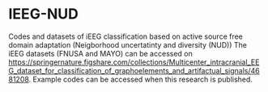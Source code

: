 # IEEG-NUD
Codes and datasets of iEEG classification based on active source free domain adaptation (Neigborhood uncertatinty and diversity (NUD))
The iEEG datasets (FNUSA and MAYO) can be accessed on https://springernature.figshare.com/collections/Multicenter_intracranial_EEG_dataset_for_classification_of_graphoelements_and_artifactual_signals/4681208.
Example codes can be accessed when this research is published.
